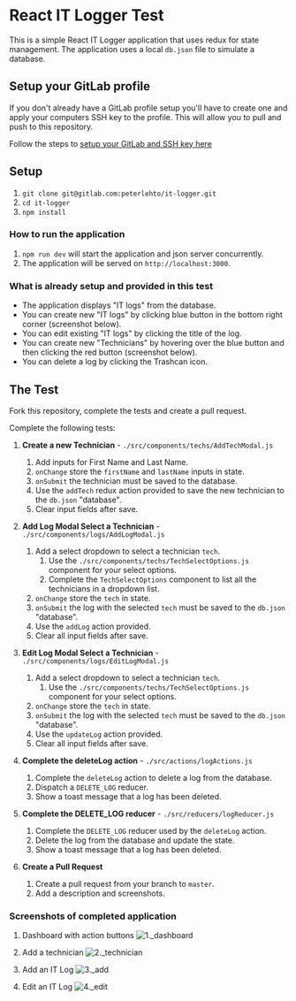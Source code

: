 # React IT Logger Test

This is a simple React IT Logger application that uses redux for state management. The application uses a local `db.json` file to simulate a database.

## Setup your GitLab profile

If you don't already have a GitLab profile setup you'll have to create one and apply your computers SSH key to the profile. This will allow you to pull and push to this repository.

Follow the steps to [setup your GitLab and SSH key here](https://subscription.packtpub.com/book/application_development/9781783986842/2/ch02lvl1sec20/adding-your-ssh-key-to-gitlab)

## Setup

1. `git clone git@gitlab.com:peterlehto/it-logger.git`
2. `cd it-logger`
3. `npm install`

### How to run the application

1. `npm run dev` will start the application and json server concurrently.
2. The application will be served on `http://localhost:3000`.

### What is already setup and provided in this test

- The application displays "IT logs" from the database.
- You can create new "IT logs" by clicking blue button in the bottom right corner (screenshot below).
- You can edit existing "IT logs" by clicking the title of the log.
- You can create new "Technicians" by hovering over the blue button and then clicking the red button (screenshot below).
- You can delete a log by clicking the Trashcan icon.

## The Test

Fork this repository, complete the tests and create a pull request.

Complete the following tests:

1. **Create a new Technician** - `./src/components/techs/AddTechModal.js`

   1. Add inputs for First Name and Last Name.
   2. `onChange` store the `firstName` and `lastName` inputs in state.
   3. `onSubmit` the technician must be saved to the database.
   4. Use the `addTech` redux action provided to save the new technician to the `db.json` "database".
   5. Clear input fields after save.

2. **Add Log Modal Select a Technician** - `./src/components/logs/AddLogModal.js`

   1. Add a select dropdown to select a technician `tech`.
      1. Use the `./src/components/techs/TechSelectOptions.js` component for your select options.
      2. Complete the `TechSelectOptions` component to list all the technicians in a dropdown list.
   2. `onChange` store the `tech` in state.
   3. `onSubmit` the log with the selected `tech` must be saved to the `db.json` "database".
   4. Use the `addLog` action provided.
   5. Clear all input fields after save.

3. **Edit Log Modal Select a Technician** - `./src/components/logs/EditLogModal.js`

   1. Add a select dropdown to select a technician `tech`.
      1. Use the `./src/components/techs/TechSelectOptions.js` component for your select options.
   2. `onChange` store the `tech` in state.
   3. `onSubmit` the log with the selected `tech` must be saved to the `db.json` "database".
   4. Use the `updateLog` action provided.
   5. Clear all input fields after save.

4. **Complete the deleteLog action** - `./src/actions/logActions.js`

   1. Complete the `deleteLog` action to delete a log from the database.
   2. Dispatch a `DELETE_LOG` reducer.
   3. Show a toast message that a log has been deleted.

5. **Complete the DELETE_LOG reducer** - `./src/reducers/logReducer.js`

   1. Complete the `DELETE_LOG` reducer used by the `deleteLog` action.
   2. Delete the log from the database and update the state.
   3. Show a toast message that a log has been deleted.

6. **Create a Pull Request**
   1. Create a pull request from your branch to `master`.
   2. Add a description and screenshots.

### Screenshots of completed application

1. Dashboard with action buttons
   ![1._dashboard](https://i.imgur.com/AYfKVzE.png)

2. Add a technician
   ![2._technician](https://i.imgur.com/qP4Uxcj.png)

3. Add an IT Log
   ![3._add](https://i.imgur.com/CnDKJyK.png)

4. Edit an IT Log
   ![4._edit](https://i.imgur.com/93YAJh4.png)
